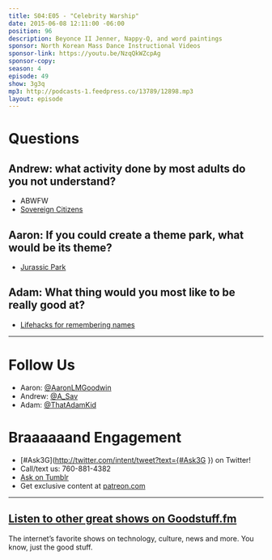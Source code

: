 ```yaml
---
title: S04:E05 - "Celebrity Warship"
date: 2015-06-08 12:11:00 -06:00
position: 96
description: Beyonce II Jenner, Nappy-Q, and word paintings
sponsor: North Korean Mass Dance Instructional Videos
sponsor-link: https://youtu.be/NzqQkWZcpAg
sponsor-copy: 
season: 4
episode: 49
show: 3g3q
mp3: http://podcasts-1.feedpress.co/13789/12898.mp3
layout: episode
---
```


# Questions

## Andrew: what activity done by most adults do you not understand?
- ABWFW
- [Sovereign Citizens](https://en.wikipedia.org/wiki/Sovereign_citizen_movement)

## Aaron: If you could create a theme park, what would be its theme?
- [Jurassic Park](http://www.imdb.com/title/tt0107290/)

## Adam: What thing would you most like to be really good at?
- [Lifehacks for remembering names](http://lifehacker.com/5626604/how-to-remember-and-deal-with-peoples-names)

***

# Follow Us
* Aaron: [@AaronLMGoodwin](http://twitter.com/aaronlmgoodwin)
* Andrew: [@A_Sav](http://twitter.com/a_sav)
* Adam: [@ThatAdamKid](http://twitter.com/thatadamkid)

# Braaaaaand Engagement
* [#Ask3G](http://twitter.com/intent/tweet?text={#Ask3G }) on Twitter!
* Call/text us: 760-881-4382
* [Ask on Tumblr](http://3g3q.co/ask)
* Get exclusive content at [patreon.com](http://www.patreon.com/3g3q)

***

## [Listen to other great shows on Goodstuff.fm](http://goodstuff.fm/)
The internet’s favorite shows on technology, culture, news and more. You know, just the good stuff.
